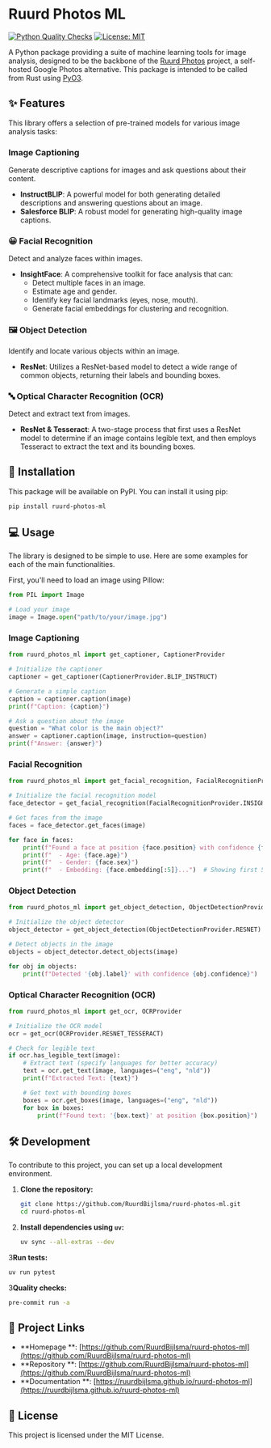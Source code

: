 # Ruurd Photos ML

[![Python Quality Checks](https://github.com/RuurdBijlsma/ruurd-photos-ml/actions/workflows/quality-checks.yaml/badge.svg)](https://github.com/RuurdBijlsma/ruurd-photos-ml/actions/workflows/quality-checks.yaml)
[![License: MIT](https://img.shields.io/badge/License-MIT-yellow.svg)](https://opensource.org/licenses/MIT)

A Python package providing a suite of machine learning tools for image analysis, designed to be the
backbone of the [Ruurd Photos](https://github.com/RuurdBijlsma/photos-backend) project, a
self-hosted
Google Photos alternative. This package is intended to be called from Rust
using [PyO3](https://pyo3.rs/).

## ✨ Features

This library offers a selection of pre-trained models for various image analysis tasks:

### <caption> Image Captioning

Generate descriptive captions for images and ask questions about their content.

* **InstructBLIP**: A powerful model for both generating detailed descriptions and answering
  questions about an image.
* **Salesforce BLIP**: A robust model for generating high-quality image captions.

### 😀 Facial Recognition

Detect and analyze faces within images.

* **InsightFace**: A comprehensive toolkit for face analysis that can:
    * Detect multiple faces in an image.
    * Estimate age and gender.
    * Identify key facial landmarks (eyes, nose, mouth).
    * Generate facial embeddings for clustering and recognition.

### 🖼️ Object Detection

Identify and locate various objects within an image.

* **ResNet**: Utilizes a ResNet-based model to detect a wide range of common objects, returning
  their labels and bounding boxes.

### 🔤 Optical Character Recognition (OCR)

Detect and extract text from images.

* **ResNet & Tesseract**: A two-stage process that first uses a ResNet model to determine if an
  image contains legible text, and then employs Tesseract to extract the text and its bounding
  boxes.

## 🚀 Installation

This package will be available on PyPI. You can install it using pip:

```bash
pip install ruurd-photos-ml
```

## 💻 Usage

The library is designed to be simple to use. Here are some examples for each of the main
functionalities.

First, you'll need to load an image using Pillow:

```python
from PIL import Image

# Load your image
image = Image.open("path/to/your/image.jpg")
```

### Image Captioning

```python
from ruurd_photos_ml import get_captioner, CaptionerProvider

# Initialize the captioner
captioner = get_captioner(CaptionerProvider.BLIP_INSTRUCT)

# Generate a simple caption
caption = captioner.caption(image)
print(f"Caption: {caption}")

# Ask a question about the image
question = "What color is the main object?"
answer = captioner.caption(image, instruction=question)
print(f"Answer: {answer}")
```

### Facial Recognition

```python
from ruurd_photos_ml import get_facial_recognition, FacialRecognitionProvider

# Initialize the facial recognition model
face_detector = get_facial_recognition(FacialRecognitionProvider.INSIGHT)

# Get faces from the image
faces = face_detector.get_faces(image)

for face in faces:
    print(f"Found a face at position {face.position} with confidence {face.confidence}")
    print(f"  - Age: {face.age}")
    print(f"  - Gender: {face.sex}")
    print(f"  - Embedding: {face.embedding[:5]}...")  # Showing first 5 values
```

### Object Detection

```python
from ruurd_photos_ml import get_object_detection, ObjectDetectionProvider

# Initialize the object detector
object_detector = get_object_detection(ObjectDetectionProvider.RESNET)

# Detect objects in the image
objects = object_detector.detect_objects(image)

for obj in objects:
    print(f"Detected '{obj.label}' with confidence {obj.confidence}")
```

### Optical Character Recognition (OCR)

```python
from ruurd_photos_ml import get_ocr, OCRProvider

# Initialize the OCR model
ocr = get_ocr(OCRProvider.RESNET_TESSERACT)

# Check for legible text
if ocr.has_legible_text(image):
    # Extract text (specify languages for better accuracy)
    text = ocr.get_text(image, languages=("eng", "nld"))
    print(f"Extracted Text: {text}")

    # Get text with bounding boxes
    boxes = ocr.get_boxes(image, languages=("eng", "nld"))
    for box in boxes:
        print(f"Found text: '{box.text}' at position {box.position}")

```

## 🛠️ Development

To contribute to this project, you can set up a local development environment.

1. **Clone the repository:**
   ```bash
   git clone https://github.com/RuurdBijlsma/ruurd-photos-ml.git
   cd ruurd-photos-ml
   ```

2. **Install dependencies using `uv`:**
   ```bash
   uv sync --all-extras --dev
   ```

3**Run tests:**

   ```bash
   uv run pytest
   ```

3**Quality checks:**

   ```bash
   pre-commit run -a
   ```

## 🔗 Project Links

* **Homepage
  **: [https://github.com/RuurdBijlsma/ruurd-photos-ml](https://github.com/RuurdBijlsma/ruurd-photos-ml)
* **Repository
  **: [https://github.com/RuurdBijlsma/ruurd-photos-ml](https://github.com/RuurdBijlsma/ruurd-photos-ml)
* **Documentation
  **: [https://ruurdbijlsma.github.io/ruurd-photos-ml](https://ruurdbijlsma.github.io/ruurd-photos-ml)

## 📜 License

This project is licensed under the MIT License.